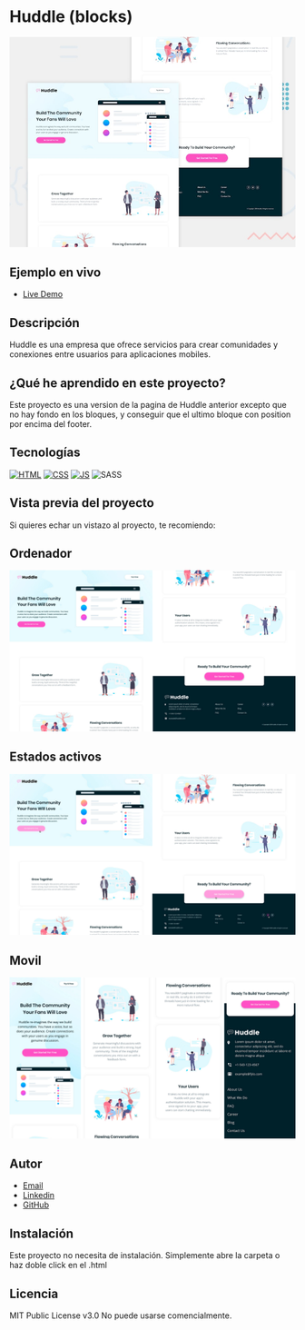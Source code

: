 # Huddle (blocks)

![Imagen del proyecto](https://github.com/JuanCarlosAlo/Huddle-2/blob/main/design/wn3pttg6nwgymod2iqxy.jpg?raw=true)

## Ejemplo en vivo

- [Live Demo](https://juancarlosalo.github.io/Huddle-2/)


## Descripción

Huddle es una empresa que ofrece servicios para crear comunidades y conexiones entre usuarios para aplicaciones mobiles.

## ¿Qué he aprendido en este proyecto?

Este proyecto es una version de la pagina de Huddle anterior excepto que no hay fondo en los bloques, y conseguir que el ultimo bloque con position por encima del footer.

## Tecnologías

<!-- Iconos sacados de: https://github.com/hendrasob/badges/blob/master/README.md y https://github.com/alexandresanlim/Badges4-README.md-Profile -->

[![HTML](https://img.shields.io/badge/HTML5-E34F26?style=for-the-badge&logo=html5&logoColor=white)](https://es.wikipedia.org/wiki/HTML5)
[![CSS](https://img.shields.io/badge/CSS3-1572B6?style=for-the-badge&logo=css3&logoColor=white)](https://es.wikipedia.org/wiki/CSS)
[![JS](https://img.shields.io/badge/JavaScript-F7DF1E?style=for-the-badge&logo=javascript&logoColor=black)](https://es.wikipedia.org/wiki/JavaScript)
![SASS](https://img.shields.io/badge/Sass-CC6699?style=for-the-badge&logo=sass&logoColor=white)

## Vista previa del proyecto

Si quieres echar un vistazo al proyecto, te recomiendo:

## Ordenador

![Captura del proyecto](https://github.com/JuanCarlosAlo/Huddle-2/blob/main/design/desktop.jpg?raw=true)

## Estados activos

![Captura del proyecto](https://github.com/JuanCarlosAlo/Huddle-2/blob/main/design/active.jpg?raw=true)

## Movil

![Captura del proyecto](https://github.com/JuanCarlosAlo/Huddle-2/blob/main/design/mobile.jpg?raw=true)

## Autor


- [Email](jc.alonsome@gmail.com)
- [Linkedin](https://www.linkedin.com/in/juan-carlos-alonso-966280166/)
- [GitHub](https://github.com/JuanCarlosAlo)

## Instalación

Este proyecto no necesita de instalación. Simplemente abre la carpeta o haz doble click en el .html

## Licencia

MIT Public License v3.0
No puede usarse comencialmente.
